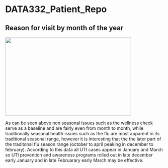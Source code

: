 # DATA332_Patient_Repo
## Reason for visit by month of the year
<div>
  <img src="reasonsbymonth.png" height = 250, width = 400>
  <p>As can be seen above non seasonal issues such as the wellness check serve as a baseline and are fairly even from month to month, while traditionally seasonal health issues such as the flu are most apparent in its traditional seasonal range, however it is interesting that the the later part of the traditonal flu season range (october to april peaking in december to february). According to this data all UTI cases appear in January and March so UTI prevention and awareness programs rolled out in late december early January and in late Februarary early March may be effective.</p>
</div>

